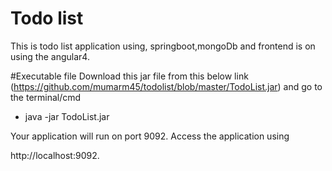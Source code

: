 # Todo list
This is todo list application using, springboot,mongoDb and frontend is on using the angular4. 

#Executable file
Download this jar file from this below link (https://github.com/mumarm45/todolist/blob/master/TodoList.jar) and go to the
terminal/cmd 
 - java -jar TodoList.jar

Your application will run on port 9092. Access the application using 

http://localhost:9092.



